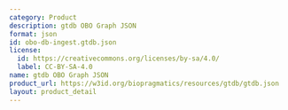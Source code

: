 ```yaml
---
category: Product
description: gtdb OBO Graph JSON
format: json
id: obo-db-ingest.gtdb.json
license:
  id: https://creativecommons.org/licenses/by-sa/4.0/
  label: CC-BY-SA-4.0
name: gtdb OBO Graph JSON
product_url: https://w3id.org/biopragmatics/resources/gtdb/gtdb.json
layout: product_detail
---
```

